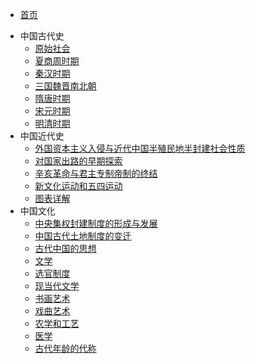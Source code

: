 <!-- 侧边导航栏 -->
* [首页](lsrw/README)
<!-- 加一个斜杠在是寻找文件夹，不加斜杠是寻找文件 -->
* 中国古代史
    * [原始社会](lsrw/README)
    * [夏商周时期](lsrw/zggds/xszsq)
    * [秦汉时期](lsrw/zggds/qhsq)
    * [三国魏晋南北朝](lsrw/zggds/sgwjnbc)
    * [隋唐时期](lsrw/zggds/stsq)
    * [宋元时期](lsrw/zggds/sysq)
    * [明清时期](lsrw/zggds/mqsq)
* 中国近代史
    * [外国资本主义入侵与近代中国半殖民地半封建社会性质](lsrw/zgjds/wgzbzyrqyjdzgbzmdbfjshxz)
    * [对国家出路的早期探索](lsrw/zgjds/dgjcldzqts)
    * [辛亥革命与君主专制帝制的终结](lsrw/zgjds/xhgmyjzzzdzdzj)
    * [新文化运动和五四运动](lsrw/zgjds/xwhydhwsyd)
    * [图表详解](lsrw/zgjds/tbxj)
* 中国文化
    * [中央集权封建制度的形成与发展](lsrw/zgwh/zyjqfjzddxcyfz)
    * [中国古代土地制度的变迁](lsrw/zgwh/zggdtdzddbq)
    * [古代中国的思想](lsrw/zgwh/gdzgdsx)
    * [文学](lsrw/zgwh/wx)
    * [选官制度](lsrw/zgwh/xgzd)
    * [现当代文学](lsrw/zgwh/xddwx)
    * [书画艺术](lsrw/zgwh/shys)
    * [戏曲艺术](lsrw/zgwh/xqys)
    * [农学和工艺](lsrw/zgwh/nxhgy)
    * [医学](lsrw/zgwh/yx)
    * [古代年龄的代称](lsrw/zgwh/gdnlddc)